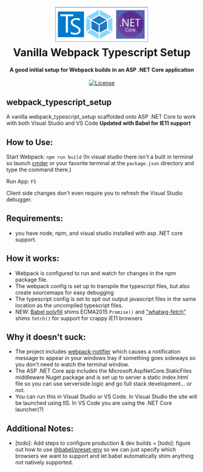 <h1 align="center">
<img src="https://raw.githubusercontent.com/ryansutc/webpack_typescript_setup/master/doc/blob/vanilla_ts_webpack.png" alt="logo" width="50%">
    <br>
        Vanilla Webpack Typescript Setup
    <br>
  <h4 align="center">A good initial setup for Webpack builds in an ASP .NET Core application</h4>
</h1>

<p align="center">
  <a href="https://github.com/ryansutc/webpack_typescript_setup/blob/master/LICENSE">
    <img src="https://img.shields.io/npm/l/express.svg?maxAge=2592000&style=flat-square"
         alt="License">
  </a>
</p>

## webpack_typescript_setup
A vanilla webpack_typescript_setup scaffolded onto ASP .NET Core to work with both Visual Studio and VS Code 
**Updated with Babel for IE11 support**

## How to Use:

Start Webpack:
``npm run build``
(In visual studio there isn't a built in terminal so launch [cmder](https://cmder.net/) or your favorite terminal at the ```package.json``` directory and type the command there.)

Run App:
```F5```

Client side changes don't even require you to refresh the Visual Studio debugger.

## Requirements:
- you have node, npm, and visual studio installed with asp .NET core support.

## How it works:

- Webpack is configured to run and watch for changes in the npm package file.
- The webpack config is set up to transpile the typescript files, but also create sourcemaps for easy debugging
- The typescript config is set to spit out output javascript files in the same location as the uncompiled typescript files.
- NEW: [Babel polyfill](https://babeljs.io/docs/en/babel-polyfill/) shims ECMA2015 ```Promise()``` and ["whatwg-fetch"](https://www.npmjs.com/package/whatwg-fetch) shims ```fetch()``` for support for crappy IE11 browsers

## Why it doesn't suck:
- The project includes [webpack-notifier](https://www.npmjs.com/package/webpack-notifier) which causes a notification message to appear in your windows tray if something goes sideways so you don't need to watch the terminal window.
- The ASP .NET Core app includes the Microsoft.AspNetCore.StaticFiles middleware Nuget package and is set up to server a static index.html file so you can use serverside logic and go full stack development... or not.
- You can run this in Visual Studio or VS Code. In Visual Studio the site will be launched using IIS. In VS Code you are using the .NET Core launcher(?)


## Additional Notes:
- [todo]:  Add steps to configure production & dev builds
= [todo]: figure out how to use [@babel/preset-env](https://babeljs.io/docs/en/next/babel-preset-env.html) so we can just specify which browsers we want to support and let babel automatically shim anything not natively supported.

